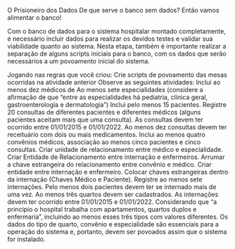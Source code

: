 O Prisioneiro dos Dados
De que serve o banco sem dados? Então vamos alimentar o banco!

Com o banco de dados para o sistema hospitalar montado completamente, é necessário incluir dados para realizar os devidos testes e validar sua viabilidade quanto ao sistema. Nesta etapa, também é importante realizar a separação de alguns scripts iniciais para o banco, com os dados que serão necessários a um povoamento inicial do sistema.

Jogando nas regras que você criou:
Crie scripts de povoamento das mesas ocorridas na atividade anterior Observe as seguintes atividades:
Inclui ao menos dez médicos de
Ao menos sete especialidades (considere a afirmação de que “entre as
especialidades há pediatria, clínica geral, gastroenterologia e dermatologia”)
Inclui pelo menos 15 pacientes.
Registre 20 consultas de diferentes pacientes e diferentes médicos (alguns pacientes aceitam mais que uma consulta). As consultas devem ter ocorrido entre 01/01/2015 e 01/01/2022. Ao menos dez consultas devem ter receituário com dois ou mais medicamentos.
Inclui ao menos quatro convênios médicos, associação ao menos cinco pacientes e cinco consultas.
Criar unidade de relacionamento entre médico e especialidade.
Criar Entidade de Relacionamento entre internação e enfermeiros.
Arrumar a chave estrangeira do relacionamento entre convênio e médico.
Criar entidade entre internação e enfermeiro.
Colocar chaves estrangeiras dentro da internação (Chaves Médico e Paciente).
Registre ao menos sete internações. Pelo menos dois pacientes devem ter se internado mais de uma vez. Ao menos três quartos devem ser cadastrados. As internações devem ter ocorrido entre 01/01/2015 e 01/01/2022.
Considerando que “a princípio o hospital trabalha com apartamentos, quartos duplos e enfermaria”, incluindo ao menos esses três tipos com valores diferentes.
Os dados do tipo de quarto, convênio e especialidade são essenciais para a operação do sistema e, portanto, devem ser povoados assim que o sistema for instalado.